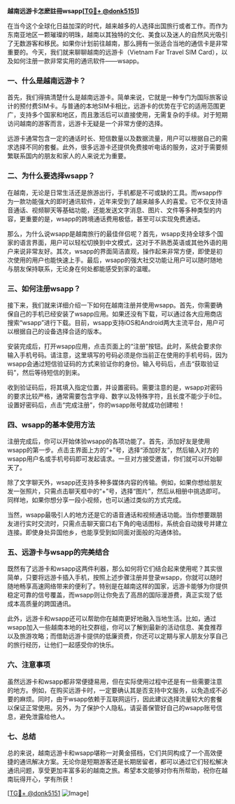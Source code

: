 **越南远游卡怎麽註冊wsapp[[TG💪+ @donk5151](https://t.me/s/donk5151)]**

在当今这个全球化日益加深的时代，越来越多的人选择出国旅行或者工作。而作为东南亚地区一颗璀璨的明珠，越南以其独特的文化、美食以及迷人的自然风光吸引了无数游客和移民。如果你计划前往越南，那么拥有一张适合当地的通信卡是非常重要的。今天，我们就来聊聊越南的远游卡（Vietnam Far Travel SIM Card），以及如何注册一款非常实用的通讯软件——wsapp。

### 一、什么是越南远游卡？

首先，我们得搞清楚什么是越南远游卡。简单来说，它就是一种专门为国际旅客设计的预付费SIM卡。与普通的本地SIM卡相比，远游卡的优势在于它的适用范围更广，支持多个国家和地区，而且激活后可以直接使用，无需复杂的手续。对于短期访问越南的游客而言，远游卡无疑是一个非常方便的选择。

远游卡通常包含一定的通话时长、短信数量以及数据流量，用户可以根据自己的需求选择不同的套餐。此外，很多远游卡还提供免费接听电话的服务，这对于需要频繁联系国内的朋友和家人的人来说尤为重要。

### 二、为什么要选择wsapp？

在越南，无论是日常生活还是旅游出行，手机都是不可或缺的工具。而wsapp作为一款功能强大的即时通讯软件，近年来受到了越来越多人的喜爱。它不仅支持语音通话、视频聊天等基础功能，还能发送文字消息、图片、文件等多种类型的内容，更重要的是，wsapp的跨境通话费用极低，甚至可以实现免费通话。

那么，为什么说wsapp是越南旅行的最佳伴侣呢？首先，wsapp支持全球多个国家的语言界面，用户可以轻松切换到中文模式，这对于不熟悉英语或其他外语的用户来说非常友好。其次，wsapp的界面简洁直观，操作起来非常方便，即使是初次使用的用户也能快速上手。最后，wsapp的强大社交功能让用户可以随时随地与朋友保持联系，无论身在何处都能感受到家的温暖。

### 三、如何注册wsapp？

接下来，我们就来详细介绍一下如何在越南注册并使用wsapp。首先，你需要确保自己的手机已经安装了wsapp应用。如果还没有下载，可以通过各大应用商店搜索“wsapp”进行下载。目前，wsapp支持iOS和Android两大主流平台，用户可以根据自己的设备选择合适的版本。

安装完成后，打开wsapp应用，点击页面上的“注册”按钮。此时，系统会要求你输入手机号码。请注意，这里填写的号码必须是你当前正在使用的手机号码，因为wsapp会通过短信验证码的方式来验证你的身份。输入号码后，点击“获取验证码”，然后等待短信的到来。

收到验证码后，将其填入指定位置，并设置密码。需要注意的是，wsapp对密码的要求比较严格，通常需要包含字母、数字以及特殊字符，且长度不能少于8位。设置好密码后，点击“完成注册”，你的wsapp账号就成功创建啦！

### 四、wsapp的基本使用方法

注册完成后，你可以开始体验wsapp的各项功能了。首先，添加好友是使用wsapp的第一步。点击主界面上方的“+”号，选择“添加好友”，然后输入对方的wsapp用户名或手机号码即可发起请求。一旦对方接受邀请，你们就可以开始聊天了。

除了文字聊天外，wsapp还支持多种多媒体内容的传输。例如，如果你想给朋友发一张照片，只需点击聊天框中的“+”号，选择“图片”，然后从相册中挑选即可。同样地，如果你想分享一段小视频，也可以通过类似的方式完成。

当然，wsapp最吸引人的地方还是它的语音通话和视频通话功能。当你想要跟朋友进行实时交流时，只需点击聊天窗口右下角的电话图标，系统会自动拨号并建立连接。即使身处异国他乡，也能享受到如同面对面般的沟通体验。

### 五、远游卡与wsapp的完美结合

既然有了远游卡和wsapp这两件利器，那么如何将它们结合起来使用呢？其实很简单，只要将远游卡插入手机，按照上述步骤注册并登录wsapp，你就可以随时随地畅享高速网络带来的便利了。特别是在越南这样的国家，远游卡能够为你提供稳定可靠的信号覆盖，而wsapp则让你免去了高昂的国际漫游费，真正实现了低成本高质量的跨国通讯。

此外，远游卡和wsapp还可以帮助你在越南更好地融入当地生活。比如，通过wsapp加入一些越南本地的社交群组，你可以了解到最新的活动信息、美食推荐以及旅游攻略；而借助远游卡提供的低廉资费，你还可以定期与家人朋友分享自己的旅行经历，让他们一起感受你的快乐。

### 六、注意事项

虽然远游卡和wsapp都非常便捷易用，但在实际使用过程中还是有一些需要注意的地方。例如，在购买远游卡时，一定要确认其是否支持中文服务，以免造成不必要的麻烦。同时，由于wsapp依赖于互联网运行，因此建议选择流量较大的套餐以保证正常使用。另外，为了保护个人隐私，请妥善保管好自己的wsapp账号信息，避免泄露给他人。

### 七、总结

总的来说，越南远游卡和wsapp堪称一对黄金搭档，它们共同构成了一个高效便捷的通讯解决方案。无论你是短期游客还是长期居留者，都可以通过它们轻松解决通讯问题，享受更加丰富多彩的越南之旅。希望本文能够对你有所帮助，祝你在越南玩得开心，学有所获！

[[TG💪+ @donk5151](https://t.me/s/donk5151) ![Image](https://i.postimg.cc/rwNCRYN7/Snipaste-2025-04-30-17-27-05.png)]
